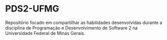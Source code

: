 # PDS2-UFMG
Repositório focado em compartilhar as habilidades desenvolvidas durante a disciplina de Programação e Desenvolvimento de Software 2 na Universidade Federal de Minas Gerais.
